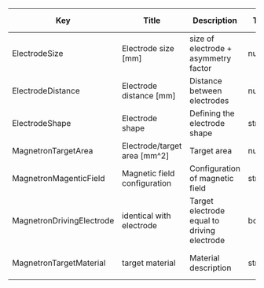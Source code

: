 |  Key                      | Title                        | Description                                 | Type    | Required | Default value                      |
| --------------------------| -----------------------------| --------------------------------------------| ------- | -------- | -----------------------------------|
| ElectrodeSize             | Electrode size [mm]          | size of electrode + asymmetry factor        | number  | true     |                                    | 
| ElectrodeDistance         | Electrode distance [mm]      | Distance between electrodes                 | number  | true     |                                    |
| ElectrodeShape            | Electrode shape              | Defining the electrode shape                | string  | true     | asymmetric, symmetric, round/square| 
| MagnetronTargetArea       | Electrode/target area [mm^2] | Target area                                 | number  | true     |                                    | 
| MagnetronMagenticField    | Magnetic field configuration | Configuration of magnetic field             | string  | true     |                                    | 
| MagnetronDrivingElectrode | identical with electrode     | Target electrode equal to driving electrode | bool    | true     |                                    | 
| MagnetronTargetMaterial   | target material              | Material description                        | string  | true     | e.g. 99,99at% Al, Ti…// inserts    | 
